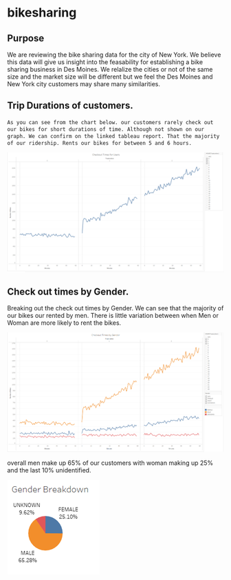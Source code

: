 # bikesharing

## Purpose
  We are reviewing the bike sharing data for the city of New York. We believe this data will give us insight into the feasability for establishing a bike sharing business in Des Moines. We relalize the cities or not of the same size and the market size will be different but we feel the Des Moines and New York city customers may share many similarities.
  
  ## Trip Durations of customers.  
    As you can see from the chart below. our customers rarely check out our bikes for short durations of time. Although not shown on our graph. We can confirm on the linked tableau report. That the majority of our ridership. Rents our bikes for between 5 and 6 hours.
  
   ![](https://github.com/tomstowell99/bikesharing/blob/main/checkoutTimesforUsers.PNG)
   
   ## Check out times by Gender.
   
   Breaking out the check out times by Gender. We can see that the majority of our bikes our rented by men. There is little variation between when Men or Woman are more likely to rent the bikes. 
   
   ![](https://github.com/tomstowell99/bikesharing/blob/main/checkoutTimesbyGender.PNG)
   
   overall men make up 65% of our customers with woman making up 25% and the last 10% unidentified.
    
   ![](https://github.com/tomstowell99/bikesharing/blob/main/Pie%20chart%20gender.PNG)
    
    
  
  
